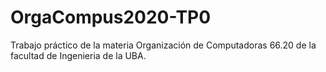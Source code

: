 # OrgaCompus2020-TP0
Trabajo práctico de la materia Organización de Computadoras 66.20 de la facultad de Ingenieria de la UBA.
